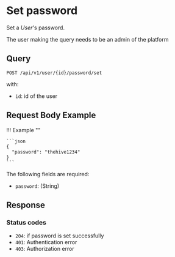 # Set password

Set a *User*'s password.

The user making the query needs to be an admin of the platform

## Query

```plain
POST /api/v1/user/{id}/password/set
```

with:

- `id`: id of the user

##  Request Body Example

!!! Example ""

    ```json
    {
      "password": "thehive1234"
    }
    ```

The following fields are required:

- `password`: (String)

##  Response

### Status codes

- `204`: if password is set successfully
- `401`: Authentication error
- `403`: Authorization error
